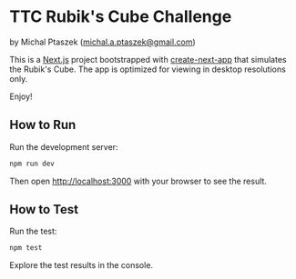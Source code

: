 # TTC Rubik's Cube Challenge
by Michal Ptaszek (michal.a.ptaszek@gmail.com)

This is a [Next.js](https://nextjs.org) project bootstrapped with [create-next-app](https://nextjs.org/docs/pages/api-reference/create-next-app) that simulates the Rubik's Cube. The app is optimized for viewing in desktop resolutions only.

Enjoy!

## How to Run

Run the development server:

```bash
npm run dev
```

Then open [http://localhost:3000](http://localhost:3000) with your browser to see the result.

## How to Test

Run the test:

```bash
npm test
```

Explore the test results in the console.
